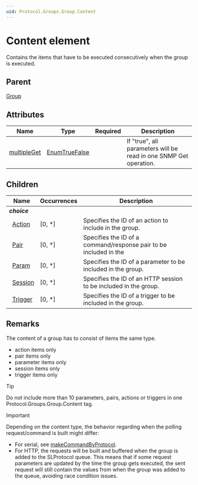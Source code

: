 ```yaml
---
uid: Protocol.Groups.Group.Content
---
```


# Content element

Contains the items that have to be executed consecutively when the group is executed.

## Parent

[Group](xref:Protocol.Groups.Group)

## Attributes

|Name|Type|Required|Description|
|--- |--- |--- |--- |
|[multipleGet](xref:Protocol.Groups.Group.Content-multipleGet)|[EnumTrueFalse](xref:Protocol-EnumTrueFalse)||If "true", all parameters will be read in one SNMP Get operation.|

## Children

|Name|Occurrences|Description|
|--- |--- |--- |
|***choice***|||
|&nbsp;&nbsp;[Action](xref:Protocol.Groups.Group.Content.Action)|[0, *]|Specifies the ID of an action to include in the group.|
|&nbsp;&nbsp;[Pair](xref:Protocol.Groups.Group.Content.Pair)|[0, *]|Specifies the ID of a command/response pair to be included in the 
|&nbsp;&nbsp;[Param](xref:Protocol.Groups.Group.Content.Param)|[0, *]|Specifies the ID of a parameter to be included in the group.|
|&nbsp;&nbsp;[Session](xref:Protocol.Groups.Group.Content.Session)|[0, *]|Specifies the ID of an HTTP session to be included in the group.|
|&nbsp;&nbsp;[Trigger](xref:Protocol.Groups.Group.Content.Trigger)|[0, *]|Specifies the ID of a trigger to be included in the group.|

## Remarks

The content of a group has to consist of items the same type.

- action items only
- pair items only
- parameter items only
- session items only
- trigger items only

> [!TIP]
> Do not include more than 10 parameters, pairs, actions or triggers in one Protocol.Groups.Group.Content tag.

> [!IMPORTANT]
> Depending on the content type, the behavior regarding when the polling request/command is built might differ:
>
> - For serial, see [makeCommandByProtocol](xref:ConnectionsSerialCreatingCommandsAndResponses#makecommandbyprotocol).
> - For HTTP, the requests will be built and buffered when the group is added to the SLProtocol queue. This means that if some request parameters are updated by the time the group gets executed, the sent request will still contain the values from when the group was added to the queue, avoiding race condition issues.

